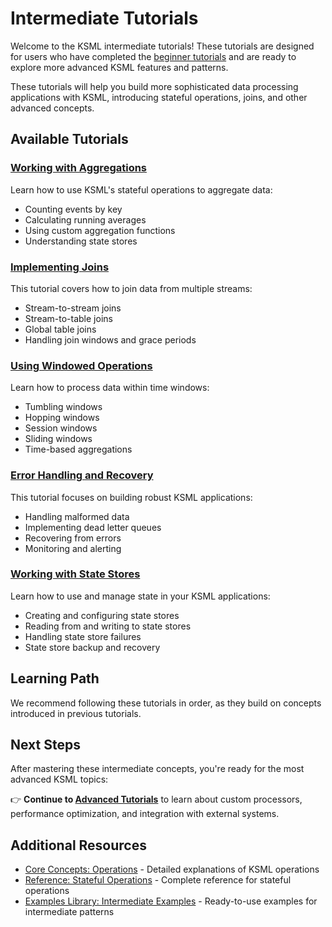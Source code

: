 # Intermediate Tutorials

Welcome to the KSML intermediate tutorials! These tutorials are designed for users who have completed the [beginner tutorials](../beginner/index.md) and are ready to explore more advanced KSML features and patterns.

These tutorials will help you build more sophisticated data processing applications with KSML, introducing stateful operations, joins, and other advanced concepts.

## Available Tutorials

### [Working with Aggregations](aggregations.md)

Learn how to use KSML's stateful operations to aggregate data:

- Counting events by key
- Calculating running averages
- Using custom aggregation functions
- Understanding state stores

### [Implementing Joins](joins.md)

This tutorial covers how to join data from multiple streams:

- Stream-to-stream joins
- Stream-to-table joins
- Global table joins
- Handling join windows and grace periods

### [Using Windowed Operations](windowing.md)

Learn how to process data within time windows:

- Tumbling windows
- Hopping windows
- Session windows
- Sliding windows
- Time-based aggregations

### [Error Handling and Recovery](error-handling.md)

This tutorial focuses on building robust KSML applications:

- Handling malformed data
- Implementing dead letter queues
- Recovering from errors
- Monitoring and alerting

### [Working with State Stores](state-stores.md)

Learn how to use and manage state in your KSML applications:

- Creating and configuring state stores
- Reading from and writing to state stores
- Handling state store failures
- State store backup and recovery

## Learning Path

We recommend following these tutorials in order, as they build on concepts introduced in previous tutorials.

## Next Steps

After mastering these intermediate concepts, you're ready for the most advanced KSML topics:

👉 **Continue to [Advanced Tutorials](../advanced/index.md)** to learn about custom processors, performance optimization, and integration with external systems.

## Additional Resources

- [Core Concepts: Operations](../../core-concepts/operations.md) - Detailed explanations of KSML operations
- [Reference: Stateful Operations](../../reference/operation-reference.md#stateful-operations) - Complete reference for stateful operations
- [Examples Library: Intermediate Examples](../../resources/examples-library.md#intermediate-examples) - Ready-to-use examples for intermediate patterns